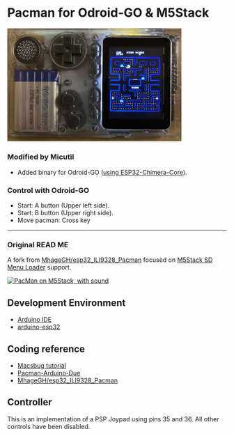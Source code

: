 # Pacman for Odroid-GO & M5Stack

<img src="ogpacman.jpg" width="400">

### Modified by Micutil

- Added binary for Odroid-GO ([using ESP32-Chimera-Core](https://github.com/tobozo/ESP32-Chimera-Core)).

### Control with Odroid-GO

- Start: A button (Upper left side).
- Start: B button (Upper right side).
- Move pacman: Cross key

-------------------------
### Original READ ME

A fork from [MhageGH/esp32_ILI9328_Pacman](https://github.com/MhageGH/esp32_ILI9328_Pacman) focused on [M5Stack SD Menu Loader](https://github.com/tobozo/M5Stack-SD-Updater) support.


[![ PacMan on M5Stack, with sound
](https://img.youtube.com/vi/36fgNCecoEg/0.jpg)](https://www.youtube.com/watch?v=36fgNCecoEg)


## Development Environment
- [Arduino IDE](https://www.arduino.cc/en/main/software)
- [arduino-esp32](https://github.com/espressif/arduino-esp32)

## Coding reference
- [Macsbug tutorial](https://macsbug.wordpress.com/2018/03/07/pacman-with-m5stack/)
- [Pacman-Arduino-Due](https://github.com/DrNCXCortex/Pacman-Arduino-Due)
- [MhageGH/esp32_ILI9328_Pacman](https://github.com/MhageGH/esp32_ILI9328_Pacman)


## Controller
This is an implementation of a PSP Joypad using pins 35 and 36.
All other controls have been disabled.


